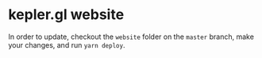 # kepler.gl website

In order to update, checkout the `website` folder on the `master` branch, make your changes, and run `yarn deploy`.
